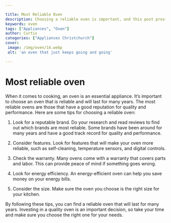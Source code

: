 ```yaml
---

title: Most Reliable Oven
description: Choosing a reliable oven is important, and this post provides tips to help you find the best one. Read on for more information!
keywords: oven
tags: ["Appliances", "Oven"]
author: Curtis
categories: ["Appliances Christchurch"]
cover: 
 image: /img/oven/14.webp
 alt: 'an oven that just keeps going and going'

---
```


# Most reliable oven

When it comes to cooking, an oven is an essential appliance. It’s important to choose an oven that is reliable and will last for many years. The most reliable ovens are those that have a good reputation for quality and performance. Here are some tips for choosing a reliable oven:

1. Look for a reputable brand. Do your research and read reviews to find out which brands are most reliable. Some brands have been around for many years and have a good track record for quality and performance.

2. Consider features. Look for features that will make your oven more reliable, such as self-cleaning, temperature sensors, and digital controls.

3. Check the warranty. Many ovens come with a warranty that covers parts and labor. This can provide peace of mind if something goes wrong.

4. Look for energy efficiency. An energy-efficient oven can help you save money on your energy bills.

5. Consider the size. Make sure the oven you choose is the right size for your kitchen.

By following these tips, you can find a reliable oven that will last for many years. Investing in a quality oven is an important decision, so take your time and make sure you choose the right one for your needs.